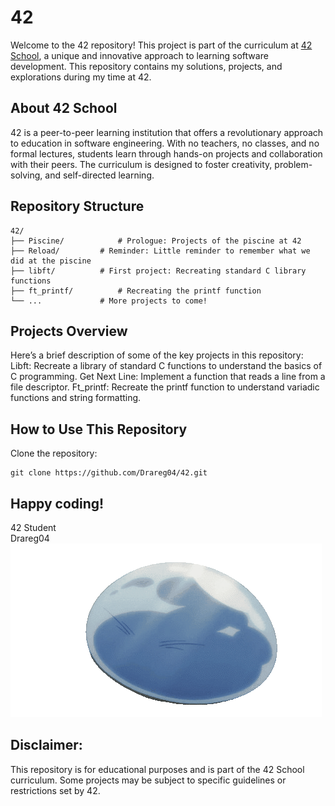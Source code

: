 # 42

Welcome to the 42 repository! This project is part of the curriculum at [42 School](https://42.fr/en/homepage/), a unique and innovative approach to learning software development. This repository contains my solutions, projects, and explorations during my time at 42.

## About 42 School

42 is a peer-to-peer learning institution that offers a revolutionary approach to education in software engineering. With no teachers, no classes, and no formal lectures, students learn through hands-on projects and collaboration with their peers. The curriculum is designed to foster creativity, problem-solving, and self-directed learning.

## Repository Structure

	42/  
	├── Piscine/			# Prologue: Projects of the piscine at 42  
	├── Reload/			# Reminder: Little reminder to remember what we did at the piscine  
	├── libft/			# First project: Recreating standard C library functions  
	├── ft_printf/			# Recreating the printf function  
	└── ...				# More projects to come!  

## Projects Overview    

Here’s a brief description of some of the key projects in this repository:
	Libft: Recreate a library of standard C functions to understand the basics of C programming.
	Get Next Line: Implement a function that reads a line from a file descriptor.
	Ft_printf: Recreate the printf function to understand variadic functions and string formatting.
 
## How to Use This Repository 
Clone the repository:
 
	git clone https://github.com/Drareg04/42.git

## Happy coding! 

42 Student    
Drareg04    
![Slimey thumbs up](src/slimeThumbUp.gif)
## Disclaimer:
This repository is for educational purposes and is part of the 42 School curriculum. Some projects may be subject to specific guidelines or restrictions set by 42.
